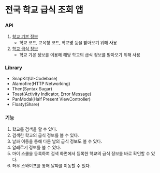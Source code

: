 # 전국 학교 급식 조회 앱

### API
1. [학교 기본 정보](https://open.neis.go.kr/portal/data/service/selectServicePage.do?page=1&rows=10&sortColumn=&sortDirection=&infId=OPEN17020190531110010104913&infSeq=2)
    - 학교 코드, 교육청 코드, 학교명 등을 받아오기 위해 사용
2. [학교 급식 정보](https://open.neis.go.kr/portal/data/service/selectServicePage.do?page=1&rows=10&sortColumn=&sortDirection=&infId=OPEN17320190722180924242823&infSeq=2)
    - 학교 기본 정보를 이용해 해당 학교의 급식 정보를 받아오기 위해 사용
    
### Library
- SnapKit(UI-Codebase)
- Alamofire(HTTP Networking)
- Then(Syntax Sugar)
- Toast(Activity Indicator, Error Message)
- PanModal(Half Present ViewController)
- Floaty(Share)

### 기능
1. 학교를 검색을 할 수 있다.
2. 검색한 학교의 급식 정보를 볼 수 있다.
3. 날짜 이동을 통해 다른 날의 급식 정보도 볼 수 있다.
4. 알레르기 정보를 볼 수 있다.
5. 마이 스쿨을 등록하여 검색 화면에서 등록한 학교의 급식 정보를 바로 확인할 수 있다.
6. 좌우 스와이프를 통해 날짜를 이동할 수 있다.
